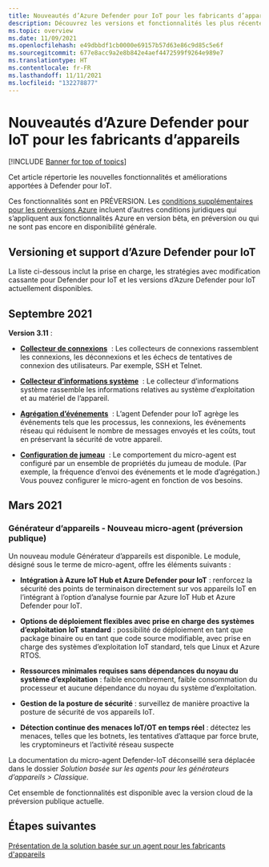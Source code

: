 ```yaml
---
title: Nouveautés d’Azure Defender pour IoT pour les fabricants d’appareils
description: Découvrez les versions et fonctionnalités les plus récentes de Defender pour IoT pour les fabricants d’appareils.
ms.topic: overview
ms.date: 11/09/2021
ms.openlocfilehash: e49dbbdf1cb0000e69157b57d63e86c9d85c5e6f
ms.sourcegitcommit: 677e8acc9a2e8b842e4aef4472599f9264e989e7
ms.translationtype: HT
ms.contentlocale: fr-FR
ms.lasthandoff: 11/11/2021
ms.locfileid: "132278877"
---
```

# <a name="whats-new-in-azure-defender-for-iot-for-device-builders"></a>Nouveautés d’Azure Defender pour IoT pour les fabricants d’appareils  

[!INCLUDE [Banner for top of topics](../includes/banner.md)]

Cet article répertorie les nouvelles fonctionnalités et améliorations apportées à Defender pour IoT.

Ces fonctionnalités sont en PRÉVERSION. Les [conditions supplémentaires pour les préversions Azure](https://azure.microsoft.com/support/legal/preview-supplemental-terms/) incluent d’autres conditions juridiques qui s’appliquent aux fonctionnalités Azure en version bêta, en préversion ou qui ne sont pas encore en disponibilité générale.

## <a name="versioning-and-support-for-azure-defender-for-iot"></a>Versioning et support d’Azure Defender pour IoT

La liste ci-dessous inclut la prise en charge, les stratégies avec modification cassante pour Defender pour IoT et les versions d’Azure Defender pour IoT actuellement disponibles.

## <a name="september-2021"></a>Septembre 2021

**Version 3.11** :

- **[Collecteur de connexions](concept-event-aggregation.md#login-collector-event-based-collector)**  : Les collecteurs de connexions rassemblent les connexions, les déconnexions et les échecs de tentatives de connexion des utilisateurs. Par exemple, SSH et Telnet.

- **[Collecteur d’informations système](concept-event-aggregation.md#system-information-trigger-based-collector)**  : Le collecteur d’informations système rassemble les informations relatives au système d’exploitation et au matériel de l’appareil.

- **[Agrégation d’événements](concept-event-aggregation.md#how-does-event-aggregation-work)**  : L’agent Defender pour IoT agrège les événements tels que les processus, les connexions, les événements réseau qui réduisent le nombre de messages envoyés et les coûts, tout en préservant la sécurité de votre appareil.  

- **[Configuration de jumeau](concept-micro-agent-configuration.md)**  : Le comportement du micro-agent est configuré par un ensemble de propriétés du jumeau de module. (Par exemple, la fréquence d’envoi des événements et le mode d’agrégation.) Vous pouvez configurer le micro-agent en fonction de vos besoins.

## <a name="march-2021"></a>Mars 2021

### <a name="device-builder---new-micro-agent-public-preview"></a>Générateur d’appareils - Nouveau micro-agent (préversion publique)

Un nouveau module Générateur d’appareils est disponible. Le module, désigné sous le terme de micro-agent, offre les éléments suivants :

- **Intégration à Azure IoT Hub et Azure Defender pour IoT** : renforcez la sécurité des points de terminaison directement sur vos appareils IoT en l’intégrant à l’option d’analyse fournie par Azure IoT Hub et Azure Defender pour IoT.

- **Options de déploiement flexibles avec prise en charge des systèmes d’exploitation IoT standard** : possibilité de déploiement en tant que package binaire ou en tant que code source modifiable, avec prise en charge des systèmes d’exploitation IoT standard, tels que Linux et Azure RTOS.

- **Ressources minimales requises sans dépendances du noyau du système d’exploitation** : faible encombrement, faible consommation du processeur et aucune dépendance du noyau du système d’exploitation.

- **Gestion de la posture de sécurité** : surveillez de manière proactive la posture de sécurité de vos appareils IoT.

- **Détection continue des menaces IoT/OT en temps réel** : détectez les menaces, telles que les botnets, les tentatives d’attaque par force brute, les cryptomineurs et l’activité réseau suspecte

La documentation du micro-agent Defender-IoT déconseillé sera déplacée dans le dossier *Solution basée sur les agents pour les générateurs d’appareils > Classique*.

Cet ensemble de fonctionnalités est disponible avec la version cloud de la préversion publique actuelle.

## <a name="next-steps"></a>Étapes suivantes

[Présentation de la solution basée sur un agent pour les fabricants d'appareils](architecture-agent-based.md)
